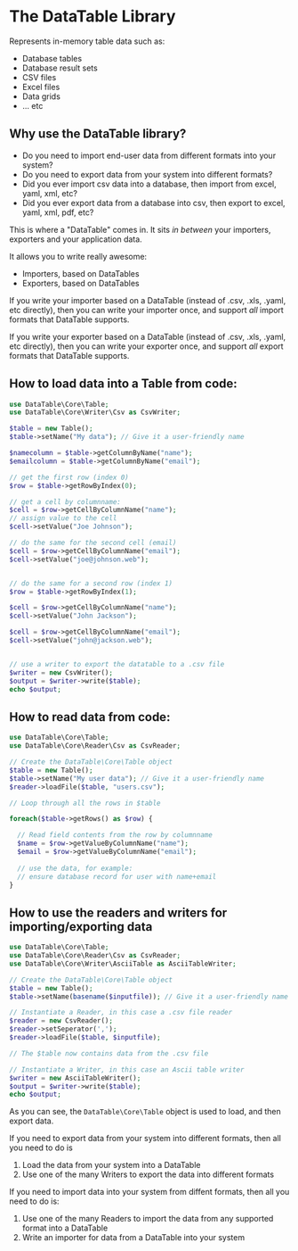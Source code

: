 # The DataTable Library

Represents in-memory table data such as:

* Database tables
* Database result sets
* CSV files
* Excel files
* Data grids
* ... etc


## Why use the DataTable library?

* Do you need to import end-user data from different formats into your system?
* Do you need to export data from your system into different formats?
* Did you ever import csv data into a database, then import from excel, yaml, xml, etc?
* Did you ever export data from a database into csv, then export to excel, yaml, xml, pdf, etc?

This is where a "DataTable" comes in. It sits *in between* your importers, exporters and your application data.

It allows you to write really awesome:

* Importers, based on DataTables
* Exporters, based on DataTables

If you write your importer based on a DataTable (instead of .csv, .xls, .yaml, etc directly), then you can write your importer once, and support *all* import formats that DataTable supports.

If you write your exporter based on a DataTable (instead of .csv, .xls, .yaml, etc directly), then you can write your exporter once, and support *all* export formats that DataTable supports.

## How to load data into a Table from code:

```php
use DataTable\Core\Table;
use DataTable\Core\Writer\Csv as CsvWriter;

$table = new Table();
$table->setName("My data"); // Give it a user-friendly name

$namecolumn = $table->getColumnByName("name");
$emailcolumn = $table->getColumnByName("email");

// get the first row (index 0)
$row = $table->getRowByIndex(0);

// get a cell by columnname:
$cell = $row->getCellByColumnName("name");
// assign value to the cell
$cell->setValue("Joe Johnson");

// do the same for the second cell (email)
$cell = $row->getCellByColumnName("email");
$cell->setValue("joe@johnson.web");


// do the same for a second row (index 1)
$row = $table->getRowByIndex(1);

$cell = $row->getCellByColumnName("name");
$cell->setValue("John Jackson");

$cell = $row->getCellByColumnName("email");
$cell->setValue("john@jackson.web");


// use a writer to export the datatable to a .csv file
$writer = new CsvWriter();
$output = $writer->write($table);
echo $output;

```

## How to read data from code:

```php
use DataTable\Core\Table;
use DataTable\Core\Reader\Csv as CsvReader;

// Create the DataTable\Core\Table object
$table = new Table();
$table->setName("My user data"); // Give it a user-friendly name
$reader->loadFile($table, "users.csv");

// Loop through all the rows in $table

foreach($table->getRows() as $row) {

  // Read field contents from the row by columnname    
  $name = $row->getValueByColumnName("name");
  $email = $row->getValueByColumnName("email");
    
  // use the data, for example:
  // ensure database record for user with name+email
}
```


## How to use the readers and writers for importing/exporting data

```php
use DataTable\Core\Table;
use DataTable\Core\Reader\Csv as CsvReader;
use DataTable\Core\Writer\AsciiTable as AsciiTableWriter;

// Create the DataTable\Core\Table object
$table = new Table();
$table->setName(basename($inputfile)); // Give it a user-friendly name

// Instantiate a Reader, in this case a .csv file reader
$reader = new CsvReader();
$reader->setSeperator(',');
$reader->loadFile($table, $inputfile);

// The $table now contains data from the .csv file

// Instantiate a Writer, in this case an Ascii table writer
$writer = new AsciiTableWriter();
$output = $writer->write($table);
echo $output;

```

As you can see, the `DataTable\Core\Table` object is used to load, and then export data.

If you need to export data from your system into different formats, then all you need to do is

1. Load the data from your system into a DataTable
2. Use one of the many Writers to export the data into different formats

If you need to import data into your system from diffent formats, then all you need to do is:

1. Use one of the many Readers to import the data from any supported format into a DataTable
2. Write an importer for data from a DataTable into your system



